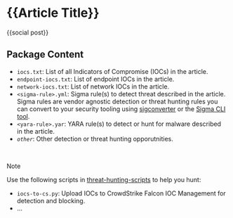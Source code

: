 # {{Article Title}}

{{social post}}

## Package Content
- `iocs.txt`: List of all Indicators of Compromise (IOCs) in the article.
- `endpoint-iocs.txt`: List of endpoint IOCs in the article.
- `network-iocs.txt`: List of network IOCs in the article.
- `<sigma-rule>.yml`: Sigma rule(s) to detect threat described in the article. Sigma rules are vendor agnostic detection or threat hunting rules you can convert to your security tooling using [sigconverter](https://sigconverter.io/) or the [Sigma CLI tool](https://github.com/SigmaHQ/sigma-cli/).
- `<yara-rule>.yar`: YARA rule(s) to detect or hunt for malware described in the article.
- *`other`*: Other detection or threat hunting opporutnities.

<br>

> [!NOTE]
> Use the following scripts in [threat-hunting-scripts](../../threat-hunting-scripts/) to help you hunt: 
> - `iocs-to-cs.py`: Upload IOCs to CrowdStrike Falcon IOC Management for detection and blocking. 
> - ...

